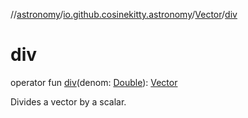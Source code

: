 //[astronomy](../../../index.md)/[io.github.cosinekitty.astronomy](../index.md)/[Vector](index.md)/[div](div.md)

# div

operator fun [div](div.md)(denom: [Double](https://kotlinlang.org/api/latest/jvm/stdlib/kotlin/-double/index.html)): [Vector](index.md)

Divides a vector by a scalar.
